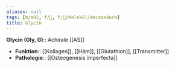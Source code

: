 ```yaml
---
aliases: null
tags: [m/m02, f/🧪, f/🧪/Molekül/Aminosäure]
title: Glycin
---
```

**Glycin (Gly, G)**:: Achirale [[AS]]
- **Funktion**:: [[Kollagen]], [[Häm]], [[Glutathion]], [[Transmitter]]
- **Pathologie**:: [[Osteogenesis imperfecta]]